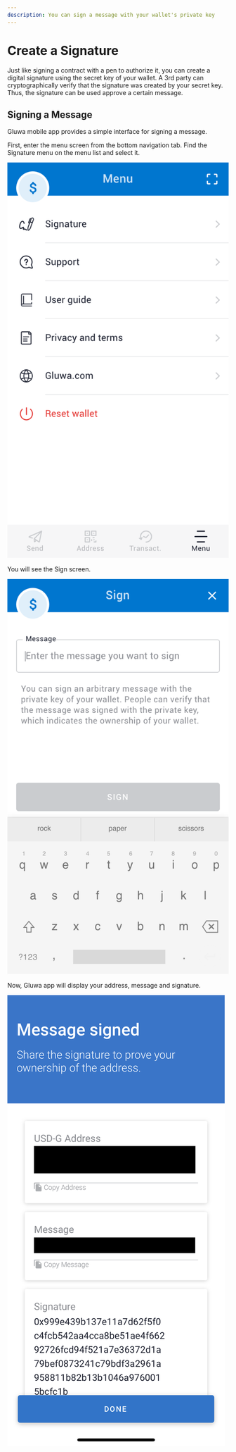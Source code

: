 ```yaml
---
description: You can sign a message with your wallet's private key
---
```


# Create a Signature

Just like signing a contract with a pen to authorize it, you can create a digital signature using the secret key of your wallet. A 3rd party can cryptographically verify that the signature was created by your secret key. Thus, the signature can be used approve a certain message.

## Signing a Message

Gluwa mobile app provides a simple interface for signing a message.

First, enter the menu screen from the bottom navigation tab. Find the Signature menu on the menu list and select it.

![Menu Screen](../../.gitbook/assets/menu-user-added-recovery-phrase.png)

You will see the Sign screen.

![Submit Message](../../.gitbook/assets/message.png)

Now, Gluwa app will display your address, message and signature.

![Copy Your Signature](../../.gitbook/assets/signature.png)

